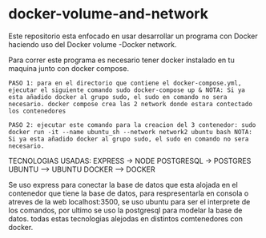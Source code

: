 # docker-volume-and-network
Este repositorio esta enfocado en usar desarrollar un programa con Docker haciendo uso del Docker volume -Docker network.

Para correr este programa es necesario tener docker instalado en tu maquina junto con docker compose.



``
PASO 1: para en el directorio que contiene el docker-compose.yml, ejecutar el siguiente comando sudo docker-compose up &
NOTA: Si ya esta añadido docker al grupo sudo, el sudo en comando no sera necesario. docker compose crea las 2 network donde estara contectado los contenedores
``

``
PASO 2: ejecutar este comando para la creacion del 3 contenedor: sudo docker run -it --name ubuntu_sh --network network2 ubuntu bash
NOTA: Si ya esta añadido docker al grupo sudo, el sudo en comando no sera necesario.
``


TECNOLOGIAS USADAS:
EXPRESS -> NODE
POSTGRESQL -> POSTGRES
UBUNTU --> UBUNTU
DOCKER --> DOCKER

Se uso express para conectar la base de datos que esta alojada en el contenedor que tiene la base de datos, para respresentarla en consola o atreves de la web localhost:3500, se uso ubuntu para ser el interprete de los comandos, por ultimo se uso la postgresql para modelar la base de datos. todas estas tecnologias alejodas en distintos comtenedores con docker.

